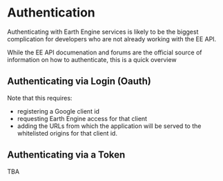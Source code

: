 # Authentication

Authenticating with Earth Engine services is likely to be the biggest complication for developers who are not already working with the EE API.

While the EE API documenation and forums are the official source of information on how to authenticate, this is a quick overview 

## Authenticating via Login (Oauth)

Note that this requires:
- registering a Google client id
- requesting Earth Engine access for that client
- adding the URLs from which the application will be served to the whitelisted origins for that client id.

## Authenticating via a Token

TBA
